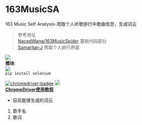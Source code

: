 # 163MusicSA
163 Music Self Analysis-爬取个人听歌排行中歌曲信息，生成词云  
>参考地址  
[NacedWang/163MusicSpider](https://github.com/NacedWang/163MusicSpider) 基础代码部分  
[Samaritan·J](https://blog.csdn.net/u010890916/article/details/106879465/) 爬取个人排行界面  

![][python]  
**模块**:  
![][selenium-badge]  
`pip install selenium`  
  
[![chromedriver-badge]][chromedriver-link] ![][chrome]  
[**ChromeDriver使用教程**](https://blog.csdn.net/weixin_41990913/article/details/90936149)

+ 目前能够生成的词云
1. 歌手名
2. 歌词

[python]: https://img.shields.io/badge/python-3.7-blue?logo=python
[selenium-badge]: https://img.shields.io/badge/selenium-3.141.0-blue?logo=python
[chromedriver-badge]: https://img.shields.io/badge/ChromeDriver-86.0.4240.22-blue
[chromedriver-link]: http://npm.taobao.org/mirrors/chromedriver/86.0.4240.22/
[chrome]: https://img.shields.io/badge/Chrome-86.0.4240.75-blue
